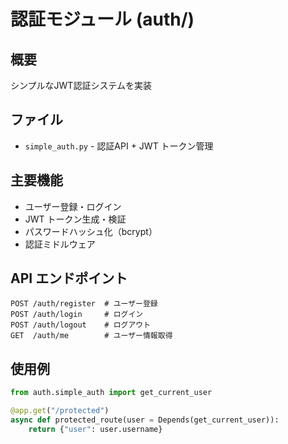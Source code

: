 # 認証モジュール (auth/)

## 概要
シンプルなJWT認証システムを実装

## ファイル
- `simple_auth.py` - 認証API + JWT トークン管理

## 主要機能
- ユーザー登録・ログイン
- JWT トークン生成・検証
- パスワードハッシュ化（bcrypt）
- 認証ミドルウェア

## API エンドポイント
```
POST /auth/register  # ユーザー登録
POST /auth/login     # ログイン
POST /auth/logout    # ログアウト
GET  /auth/me        # ユーザー情報取得
```

## 使用例
```python
from auth.simple_auth import get_current_user

@app.get("/protected")
async def protected_route(user = Depends(get_current_user)):
    return {"user": user.username}
```